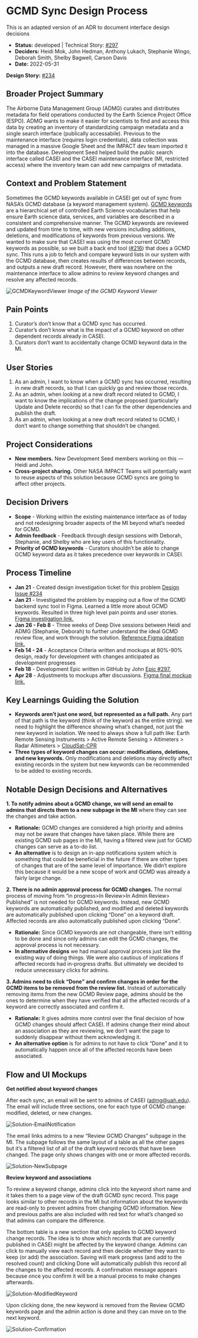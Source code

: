 # GCMD Sync Design Process

This is an adapted version of an ADR to document interface design decisions

+ **Status:** developed | Technical Story: [#297](https://github.com/NASA-IMPACT/admg-backend/issues/297)
+ **Deciders:** Heidi Mok, John Hedman, Anthony Lukach, Stephanie Wingo, Deborah Smith, Shelby Bagwell, Carson Davis
+ **Date:** 2022-05-31

**Design Story:** [#234](https://github.com/NASA-IMPACT/admg-backend/issues/234)


## Broader Project Summary
The Airborne Data Management Group (ADMG) curates and distributes metadata for field operations conducted by the Earth Science Project Office (ESPO). ADMG wants to make it easier for scientists to find and access this data by creating an inventory of standardizing campaign metadata and a single search interface (publically accessabile). Previous to the maintenance interface (requires login credentials), data collection was managed in a massive Google Sheet and the IMPACT dev team imported it into the database. Development Seed helped build the public search interface called CASEI and the CASEI maintenance interface (MI, restricted access) where the inventory team can add new campaigns of metadata. 

## Context and Problem Statement
Sometimes the GCMD keywords available in CASEI get out of sync from NASA’s GCMD database (a keyword management system). [GCMD keywords](https://www.earthdata.nasa.gov/learn/find-data/idn/gcmd-keywords) are a hierarchical set of controlled Earth Science vocabularies that help ensure Earth science data, services, and variables are described in a consistent and comprehensive manner. The GCMD keywords are reviewed and updated from time to time, with new versions including additions, deletions, and modifications of keywords from previous versions. We wanted to make sure that CASEI was using the most current GCMD keywords as possible, so we built a back end tool ([#216](https://github.com/NASA-IMPACT/admg-backend/pull/216)) that does a GCMD sync. This runs a job to fetch and compare keyword lists in our system with the GCMD database, then creates results of differences between records, and outputs a new draft record. However, there was nowhere on the maintenance interface to allow admins to review keyword changes and resolve any affected records.

![GCMDKeywordViewer](https://user-images.githubusercontent.com/10764915/172685673-b12a33d0-cddc-40a2-9b25-a4cfcba6c104.png)
_Image of the GCMD Keyword Viewer_

## Pain Points
1. Curator’s don’t know that a GCMD sync has occurred.
2. Curator’s don’t know what is the impact of a GCMD keyword on other dependent records already in CASEI. 
3. Curators don’t want to accidentally change GCMD keyword data in the MI.

## User Stories
1. As an admin, I want to know when a GCMD sync has occurred, resulting in new draft records, so that I can quickly go and review those records.
2. As an admin, when looking at a new draft record related to GCMD, I want to know the implications of the change proposed (particularly Update and Delete records) so that I can fix the other dependencies and publish the draft.
3. As an admin, when looking at a new draft record related to GCMD, I don’t want to change something that shouldn’t be changed.

## Project Considerations
+ **New members.** New Development Seed members working on this — Heidi and John.
+ **Cross-project sharing.** Other NASA IMPACT Teams will potentially want to reuse aspects of this solution because GCMD syncs are going to affect other projects.

## Decision Drivers
+ **Scope** - Working within the existing maintenance interface as of today and not redesigning broader aspects of the MI beyond what’s needed for GCMD. 
+ **Admin feedback** - Feedback through design sessions with Deborah, Stephanie, and Shelby who are key users of this functionality.
+ **Priority of GCMD keywords** - Curators shouldn’t be able to change GCMD keyword data as it takes precedence over keywords in CASEI.

## Process Timeline
+ **Jan 21** - Created design investigation ticket for this problem [Design Issue #234 ](https://github.com/NASA-IMPACT/admg-backend/issues/234)
+ **Jan 21** - Investigated the problem by mapping out a flow of the GCMD backend sync tool in Figma. Learned a little more about GCMD keywords. Resulted in three high level pain points and user stories. [Figma investigation link. ](https://www.figma.com/file/Q2dT0uf0tUbPVO5FSEkzv8/CASEI---Back-End-MI?node-id=6%3A5)
+ **Jan 26 - Feb 8** - Three weeks of Deep Dive sessions between Heidi and ADMG (Stephanie, Deborah) to further understand the ideal GCMD review flow, and work through the solution. [Reference Figma ideation link.](https://www.figma.com/file/Q2dT0uf0tUbPVO5FSEkzv8/CASEI---Back-End-MI?node-id=6%3A100) 
+ **Feb 14 - 24** - Acceptance Criteria written and mockups at 80%-90% design, ready for development with changes anticipated as development progresses
+ **Feb 18** - Development Epic written in GitHub by John [Epic #297.](https://github.com/NASA-IMPACT/admg-backend/issues/297)
+ **Apr 28** - Adjustments to mockups after discussions. [Figma final mockup link.](https://www.figma.com/file/Q2dT0uf0tUbPVO5FSEkzv8/CASEI---Back-End-MI?node-id=443%3A14332)

## Key Learnings Guiding the Solution
+ **Keywords aren’t just one word, but represented as a full path.** Any part of that path is the keyword (think of the keyword as the entire string). we need to highlight the difference showing what’s changed, not just the new keyword in isolation. We need to always show a full path like: Earth Remote Sensing Instruments > Active Remote Sensing > Altimeters > Radar Altimeters > [CloudSat-CPR](https://gcmd.earthdata.nasa.gov/KeywordViewer/scheme/all/f9941038-62ff-4a59-b82d-6b2f9a4546d2?gtm_keyword=CloudSat-CPR&gtm_scheme=instruments)
+ **Three types of keyword changes can occur: modifications, deletions, and new keywords.** Only modifications and deletions may directly affect existing records in the system but new keywords can be recommended to be added to existing records.

## Notable Design Decisions and Alternatives

**1. To notify admins about a GCMD change, we will send an email to admins that directs them to a new subpage in the MI** where they can see the changes and take action. 
+ **Rationale:** GCMD changes are considered a high priority and admins may not be aware that changes have taken place. While there are existing GCMD sub pages in the MI, having a filtered view just for GCMD changes can serve as a to-do list. 
+ **An alternative** is to design an in-app notifications system which is something that could be beneficial in the future if there are other types of changes that are of the same level of importance. We didn’t explore this because it would be a new scope of work and GCMD was already a fairly large change. 

**2. There is no admin approval process for GCMD changes.** The normal process of moving from “in progress>In Review>In Admin Review> Published” is not needed for GCMD keywords. Instead, new GCMD keywords are automatically published, and modified and deleted keywords are automatically published upon clicking “Done” on a keyword draft. Affected records are also automatically published upon clicking “Done”. 
+ **Rationale:** Since GCMD keywords are not changeable, there isn’t editing to be done and since only admins can edit the GCMD changes, the approval process is not necessary.
+ **In alternative designs** we had manual approval process just like the existing way of doing things. We were also cautious of implications if affected records had in-progress drafts. But ultimately we decided to reduce unnecessary clicks for admins.

**3. Admins need to click “Done” and confirm changes in order for the GCMD items to be removed from the review list.** Instead of automatically removing items from the new GCMD Review page, admins should be the ones to determine when they have verified that all the affected records of a keyword are correctly associated and confirm it.  
+ **Rationale:** It gives admins more control over the final decision of how GCMD changes should affect CASEI. If admins change their mind about an association as they are reviewing, we don’t want the page to suddenly disappear without them acknowledging it.
+ **An alternative option** is for admins to not have to click “Done” and it to automatically happen once all of the affected records have been associated. 

## Flow and UI Mockups

**Get notified about keyword changes**

After each sync, an email will be sent to admins of CASEI (admg@uah.edu). The email will include three sections, one for each type of GCMD change: modified, deleted, or new changes.

![Solution-EmailNotification](https://user-images.githubusercontent.com/10764915/172690936-c9864012-205d-43e1-8178-4af1cd64e42a.png)

The email links admins to a new “Review GCMD Changes” subpage in the MI. The subpage follows the same layout of a table as all the other pages but it’s a filtered list of all of the draft keyword records that have been changed. The page only shows changes with one or more affected records.

![Solution-NewSubpage](https://user-images.githubusercontent.com/10764915/172690990-bad43073-ccce-4726-8ec5-66827896cd9a.png)

**Review keyword and associations**

To review a keyword change, admins click into the keyword short name and it takes them to a page view of the draft GCMD sync record. This page looks similar to other records in the MI but information about the keywords are read-only to prevent admins from changing GCMD information. New and previous paths are also included with red text for what’s changed so that admins can compare the difference. 

The bottom table is a new section that only applies to GCMD keyword change records. The idea is to show which records that are currently published in CASEI might be affected by the keyword change. Admins can click to manually view each record and then decide whether they want to keep (or add) the association. Saving will mark progress (and add to the resolved count) and clicking Done will automatically publish this record all the changes to the affected records. A confirmation message appears because once you confirm it will be a manual process to make changes afterwards. 

![Solution-ModifiedKeyword](https://user-images.githubusercontent.com/10764915/172691588-c993bc12-f9a3-4e7a-8f8a-82a2cf6a4ea6.png)


Upon clicking done, the new keyword is removed from the Review GCMD keywords page and the admin action is done and they can move on to the next keyword.


![Solution-Confirmation](https://user-images.githubusercontent.com/10764915/172691631-8a6fdf5c-3ecd-46c3-bc05-4a6f54bc73be.png)




